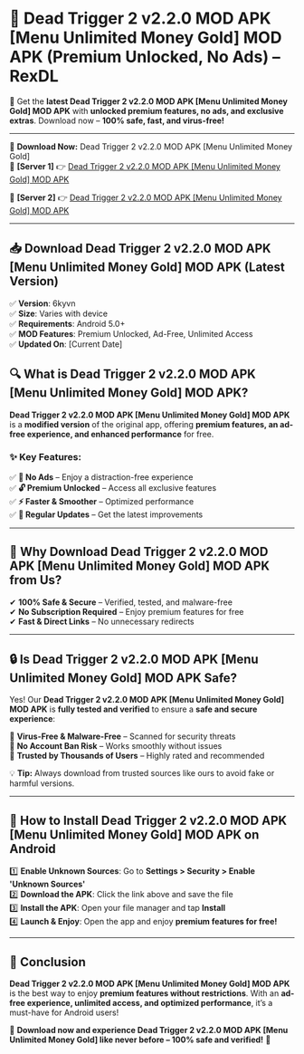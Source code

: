 # 🚀 Dead Trigger 2 v2.2.0 MOD APK [Menu Unlimited Money Gold] MOD APK (Premium Unlocked, No Ads) – RexDL 

🎯 Get the **latest Dead Trigger 2 v2.2.0 MOD APK [Menu Unlimited Money Gold] MOD APK** with **unlocked premium features, no ads, and exclusive extras**. Download now – **100% safe, fast, and virus-free!**  

---

🔽 **Download Now:** Dead Trigger 2 v2.2.0 MOD APK [Menu Unlimited Money Gold]  
🔹 **[Server 1]** 👉 [Dead Trigger 2 v2.2.0 MOD APK [Menu Unlimited Money Gold] MOD APK](https://apkcomod.com?title=Dead_Trigger_2_v2.2.0_MOD_APK_[Menu_Unlimited_Money_Gold])  

🔹 **[Server 2]** 👉 [Dead Trigger 2 v2.2.0 MOD APK [Menu Unlimited Money Gold] MOD APK](https://apkcomod.com?title=Dead_Trigger_2_v2.2.0_MOD_APK_[Menu_Unlimited_Money_Gold])  

---
## 📥 Download Dead Trigger 2 v2.2.0 MOD APK [Menu Unlimited Money Gold] MOD APK (Latest Version)  

✅ **Version**: 6kyvn  
✅ **Size**: Varies with device  
✅ **Requirements**: Android 5.0+  
✅ **MOD Features**: Premium Unlocked, Ad-Free, Unlimited Access  
✅ **Updated On**: [Current Date]  

## 🔍 What is Dead Trigger 2 v2.2.0 MOD APK [Menu Unlimited Money Gold] MOD APK?  

**Dead Trigger 2 v2.2.0 MOD APK [Menu Unlimited Money Gold] MOD APK** is a **modified version** of the original app, offering **premium features, an ad-free experience, and enhanced performance** for free.  

### ✨ Key Features:  

✅ **🚫 No Ads** – Enjoy a distraction-free experience  
✅ **🔓 Premium Unlocked** – Access all exclusive features  
✅ **⚡ Faster & Smoother** – Optimized performance  
✅ **🔄 Regular Updates** – Get the latest improvements  

---

## 🌟 Why Download Dead Trigger 2 v2.2.0 MOD APK [Menu Unlimited Money Gold] MOD APK from Us?  

✔ **100% Safe & Secure** – Verified, tested, and malware-free  
✔ **No Subscription Required** – Enjoy premium features for free  
✔ **Fast & Direct Links** – No unnecessary redirects  

---

## 🔒 Is Dead Trigger 2 v2.2.0 MOD APK [Menu Unlimited Money Gold] MOD APK Safe?  

Yes! Our **Dead Trigger 2 v2.2.0 MOD APK [Menu Unlimited Money Gold] MOD APK** is **fully tested and verified** to ensure a **safe and secure experience**:  

🔹 **Virus-Free & Malware-Free** – Scanned for security threats  
🔹 **No Account Ban Risk** – Works smoothly without issues  
🔹 **Trusted by Thousands of Users** – Highly rated and recommended  

💡 **Tip:** Always download from trusted sources like ours to avoid fake or harmful versions.  

---

## 📲 How to Install Dead Trigger 2 v2.2.0 MOD APK [Menu Unlimited Money Gold] MOD APK on Android  

1️⃣ **Enable Unknown Sources**: Go to **Settings > Security > Enable 'Unknown Sources'**  
2️⃣ **Download the APK**: Click the link above and save the file  
3️⃣ **Install the APK**: Open your file manager and tap **Install**  
4️⃣ **Launch & Enjoy**: Open the app and enjoy **premium features for free!**  

---

## 🚀 Conclusion  

**Dead Trigger 2 v2.2.0 MOD APK [Menu Unlimited Money Gold] MOD APK** is the best way to enjoy **premium features without restrictions**. With an **ad-free experience, unlimited access, and optimized performance**, it’s a must-have for Android users!  

🔻 **Download now and experience Dead Trigger 2 v2.2.0 MOD APK [Menu Unlimited Money Gold] like never before – 100% safe and verified!** 🔻  

